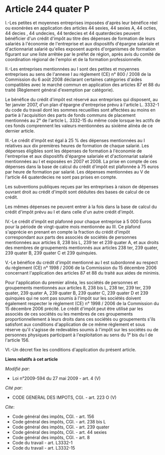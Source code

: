 # Article 244 quater P

I.-Les petites et moyennes entreprises imposées d'après leur bénéfice réel ou exonérées en application des articles 44
sexies, 44 sexies A, 44 octies, 44 decies , 44 undecies, 44 terdecies et 44 quaterdecies peuvent bénéficier d'un crédit
d'impôt au titre des dépenses de formation de leurs salariés à l'économie de l'entreprise et aux dispositifs d'épargne
salariale et d'actionnariat salarié qu'elles exposent auprès d'organismes de formation figurant sur une liste arrêtée par le
préfet de région, après avis du comité de coordination régional de l'emploi et de la formation professionnelle. 

II.-Les entreprises mentionnées au I sont des petites et moyennes entreprises au sens de l'annexe I au règlement (CE) n°
800 / 2008 de la Commission du 6 août 2008 déclarant certaines catégories d'aides compatibles avec le marché commun en
application des articles 87 et 88 du traité (Règlement général d'exemption par catégorie). 

Le bénéfice du crédit d'impôt est réservé aux entreprises qui disposent, au 1er janvier 2007, d'un plan d'épargne
d'entreprise prévu à l'article L. 3332-1 du code du travail dont les sommes recueillies sont affectées au moins en partie à
l'acquisition des parts de fonds communs de placement mentionnés au 2° de l'article L. 3332-15 du même code lorsque les
actifs de ces fonds comprennent les valeurs mentionnées au sixième alinéa de ce dernier article. 

III.-Le crédit d'impôt est égal à 25 % des dépenses mentionnées au I relatives aux dix premières heures de formation de
chaque salarié. Les dépenses éligibles sont les dépenses de formation à l'économie de l'entreprise et aux dispositifs
d'épargne salariale et d'actionnariat salarié mentionnées au I et exposées en 2007 et 2008. La prise en compte de ces
dépenses dans la base de calcul du crédit d'impôt est plafonnée à 75 euros par heure de formation par salarié. Les dépenses
mentionnées au V de l'article 44 quaterdecies ne sont pas prises en compte.

Les subventions publiques reçues par les entreprises à raison de dépenses ouvrant droit au crédit d'impôt sont déduites des
bases de calcul de ce crédit. 

Les mêmes dépenses ne peuvent entrer à la fois dans la base de calcul du crédit d'impôt prévu au I et dans celle d'un autre
crédit d'impôt. 

IV.-Le crédit d'impôt est plafonné pour chaque entreprise à 5 000 Euros pour la période de vingt-quatre mois mentionnée au
III. Ce plafond s'apprécie en prenant en compte la fraction du crédit d'impôt correspondant aux parts des associés de
sociétés de personnes mentionnées aux articles 8, 
238 bis L, 239 ter et 239 quater A, et aux droits des membres de groupements mentionnés aux articles 238 ter, 239 quater, 239
quater B, 239 quater C et 239 quinquies.

V.-Le bénéfice du crédit d'impôt mentionné au I est subordonné au respect du règlement (CE) n° 1998 / 2006 de la Commission
du 15 décembre 2006 concernant l'application des articles 87 et 88 du traité aux aides de minimis. 

Pour l'application du premier alinéa, les sociétés de personnes et groupements mentionnés aux articles 8, 238 bis L, 238 ter,
239 ter, 239 quater, 239 quater A, 239 quater B, 239 quater C, 239 quater D et 239 quinquies qui ne sont pas soumis à l'impôt
sur les sociétés doivent également respecter le règlement (CE) n° 1998 / 2006 de la Commission du 15 décembre 2006 précité.
Le crédit d'impôt peut être utilisé par les associés de ces sociétés ou les membres de ces groupements proportionnellement à
leurs droits dans ces sociétés ou groupements s'ils satisfont aux conditions d'application de ce même règlement et sous
réserve qu'il s'agisse de redevables soumis à l'impôt sur les sociétés ou de personnes physiques participant à l'exploitation
au sens du 1° bis du I de l'article 156. 

VI.-Un décret fixe les conditions d'application du présent article.

**Liens relatifs à cet article**

_Modifié par_:

  - Loi n°2009-594 du 27 mai 2009 - art. 4 (V)

_Cité par_:

  - CODE GENERAL DES IMPOTS, CGI. - art. 223 O (V)

_Cite_:

  - Code général des impôts, CGI. - art. 156
  - Code général des impôts, CGI. - art. 238 bis L
  - Code général des impôts, CGI. - art. 239 quater
  - Code général des impôts, CGI. - art. 44 sexies
  - Code général des impôts, CGI. - art. 8
  - Code du travail - art. L3332-1
  - Code du travail - art. L3332-15
